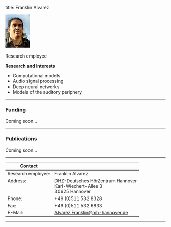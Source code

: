 title: Franklin Alvarez 
<!--- publications_src:sina.bib --->


![Franklin Alvarez](franklin.jpg)


Research employee	


**Research and Interests**

* Computational models
* Audio signal processing
* Deep neural networks
* Models of the auditory periphery

---

### Funding
Coming soon...

---

### Publications
Coming soon...

---

| Contact                 |                            |
| ------------------------|--------------------------- |
| Research employee:<br>          | Franklin Alvarez |
| Address: <br><br><br>   | DHZ-Deutsches HörZentrum Hannover<br> Karl-Wiechert-Allee 3 <br> 30625 Hannover |
| Phone:                  | +49 (0)511 532 8328 |
| Fax:                    | +49 (0)511 532 6833 |
| E-Mail:                 |<Alvarez.Franklin@mh-hannover.de>|

---
    



